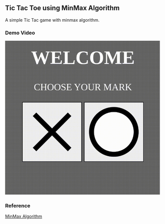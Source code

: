 ## Tic Tac Toe using MinMax Algorithm
A simple Tic Tac game with minmax algorithm. 


### Demo Video
<div align='center'>
    <img src = './demo.gif' width = '600px'>
</div>


### Reference 
[MinMax Algorithm](https://www.geeksforgeeks.org/minimax-algorithm-in-game-theory-set-3-tic-tac-toe-ai-finding-optimal-move/) 
